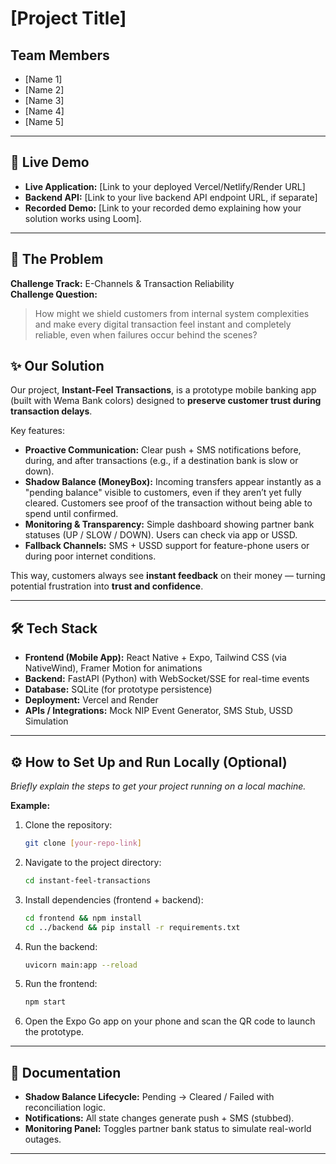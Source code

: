 # [Project Title]

## Team Members
- [Name 1]
- [Name 2]
- [Name 3]
- [Name 4]
- [Name 5]

---

## 🚀 Live Demo

*   **Live Application:** [Link to your deployed Vercel/Netlify/Render URL]
*   **Backend API:** [Link to your live backend API endpoint URL, if separate]
*   **Recorded Demo:** [Link to your recorded demo explaining how your solution works using Loom].


---

## 🎯 The Problem

**Challenge Track:** E-Channels & Transaction Reliability  
**Challenge Question:**  
> How might we shield customers from internal system complexities and make every digital transaction feel instant and completely reliable, even when failures occur behind the scenes?

## ✨ Our Solution

Our project, **Instant-Feel Transactions**, is a prototype mobile banking app (built with Wema Bank colors) designed to **preserve customer trust during transaction delays**.  

Key features:
- **Proactive Communication:** Clear push + SMS notifications before, during, and after transactions (e.g., if a destination bank is slow or down).  
- **Shadow Balance (MoneyBox):** Incoming transfers appear instantly as a "pending balance" visible to customers, even if they aren’t yet fully cleared. Customers see proof of the transaction without being able to spend until confirmed.  
- **Monitoring & Transparency:** Simple dashboard showing partner bank statuses (UP / SLOW / DOWN). Users can check via app or USSD.  
- **Fallback Channels:** SMS + USSD support for feature-phone users or during poor internet conditions.  

This way, customers always see **instant feedback** on their money — turning potential frustration into **trust and confidence**.

---

## 🛠️ Tech Stack

*   **Frontend (Mobile App):** React Native + Expo, Tailwind CSS (via NativeWind), Framer Motion for animations  
*   **Backend:** FastAPI (Python) with WebSocket/SSE for real-time events  
*   **Database:** SQLite (for prototype persistence)  
*   **Deployment:** Vercel and Render
*   **APIs / Integrations:** Mock NIP Event Generator, SMS Stub, USSD Simulation 

---

## ⚙️ How to Set Up and Run Locally (Optional)

*Briefly explain the steps to get your project running on a local machine.*

**Example:**

1.  Clone the repository:
    ```bash
    git clone [your-repo-link]
    ```
2.  Navigate to the project directory:
    ```bash
    cd instant-feel-transactions
    ```
3.  Install dependencies (frontend + backend):
    ```bash
    cd frontend && npm install
    cd ../backend && pip install -r requirements.txt
    ```
4.  Run the backend:
    ```bash
    uvicorn main:app --reload
    ```
5.  Run the frontend:
    ```bash
    npm start
    ```
6.  Open the Expo Go app on your phone and scan the QR code to launch the prototype. 

---

## 📖 Documentation

- **Shadow Balance Lifecycle:** Pending → Cleared / Failed with reconciliation logic.  
- **Notifications:** All state changes generate push + SMS (stubbed).  
- **Monitoring Panel:** Toggles partner bank status to simulate real-world outages.  

---
